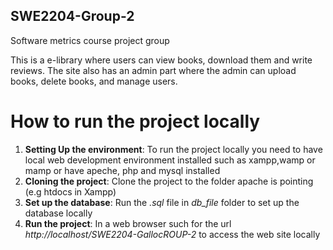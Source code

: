 ## SWE2204-Group-2
Software metrics course project group

This is a e-library where users can view books, download them and write reviews. The site also has an admin part where the 
admin can upload books, delete books, and manage users.

# How to run the project locally
1. **Setting Up the environment**: To run the project locally you need to have local web development environment installed such as xampp,wamp or mamp or have 
apeche, php and mysql installed
2. **Cloning the project**: Clone the project to the folder apache is pointing (e.g htdocs in Xampp)
3. **Set up the database**: Run the *.sql* file in *db_file* folder to set up the database locally
4. **Run the project**: In a web browser such for the url *http://localhost/SWE2204-GallocROUP-2* to access the web site locally
